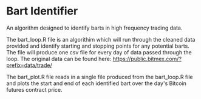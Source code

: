 # Bart Identifier
An algorithm designed to identify barts in high frequency trading data.

The bart_loop.R file is an algorithim which will run through the cleaned data provided and identify starting and stopping points for any potential barts.
The file will produce one csv file for every day of data passed through the loop. The original data can be found here: https://public.bitmex.com/?prefix=data/trade/

The bart_plot.R file reads in a single file produced from the bart_loop.R file and plots the start and end of each identified bart over the day's Bitcoin futures contract price.
